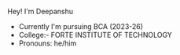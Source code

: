 Hey! I'm Deepanshu
- Currently I'm pursuing BCA (2023-26) 
- College:- FORTE INSTITUTE OF TECHNOLOGY
- Pronouns: he/him

